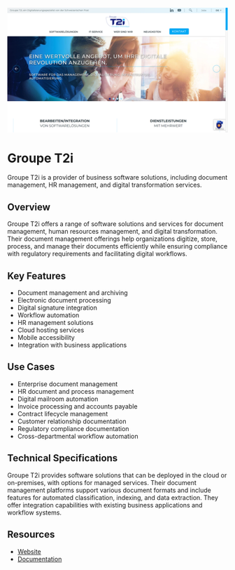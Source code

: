 ![Groupe T2i](assets\groupe-t2i.png)

# Groupe T2i

Groupe T2i is a provider of business software solutions, including document management, HR management, and digital transformation services.

## Overview

Groupe T2i offers a range of software solutions and services for document management, human resources management, and digital transformation. Their document management offerings help organizations digitize, store, process, and manage their documents efficiently while ensuring compliance with regulatory requirements and facilitating digital workflows.

## Key Features

- Document management and archiving
- Electronic document processing
- Digital signature integration
- Workflow automation
- HR management solutions
- Cloud hosting services
- Mobile accessibility
- Integration with business applications

## Use Cases

- Enterprise document management
- HR document and process management
- Digital mailroom automation
- Invoice processing and accounts payable
- Contract lifecycle management
- Customer relationship documentation
- Regulatory compliance documentation
- Cross-departmental workflow automation

## Technical Specifications

Groupe T2i provides software solutions that can be deployed in the cloud or on-premises, with options for managed services. Their document management platforms support various document formats and include features for automated classification, indexing, and data extraction. They offer integration capabilities with existing business applications and workflow systems.

## Resources

- [Website](https://www.groupe-t2i.com)
- [Documentation](https://www.groupe-t2i.com/resources)
